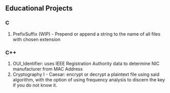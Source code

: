 ## Educational Projects

### C
1. PrefixSuffix (WIP) - Prepend or append a string to the name of all files with chosen extension

### C++
1. OUI_Identifier: uses IEEE Registration Authority data to determine NIC manufacturer from MAC Address
2. Cryptography I - Caesar: encrypt or decrypt a plaintext file using said algorithm, with the option of using frequency analysis to discern the key if you do not know it.
